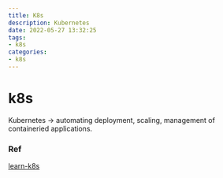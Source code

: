 ```yaml
---
title: K8s
description: Kubernetes
date: 2022-05-27 13:32:25
tags:
- k8s
categories:
- k8s
---
```


# k8s
Kubernetes -> automating deployment, scaling, management of containeried applications.



### Ref

[learn-k8s](https://learnk8s.io/spring-boot-kubernetes-guide)